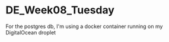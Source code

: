 # DE_Week08_Tuesday  
For the postgres db, I'm using a docker container running on my DigitalOcean droplet
